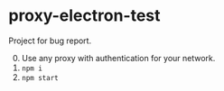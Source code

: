 # proxy-electron-test

Project for bug report.

0. Use any proxy with authentication for your network.
1. `npm i`
2. `npm start`
